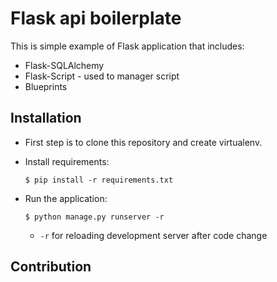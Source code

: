 # Flask api boilerplate

This is simple example of Flask application that includes:

* Flask-SQLAlchemy
* Flask-Script - used to manager script
* Blueprints

## Installation

* First step is to clone this repository and create virtualenv.

* Install requirements: 

    `$ pip install -r requirements.txt`

* Run the application:

    `$ python manage.py runserver -r`

     * `-r` for reloading development server after code change

## Contribution

